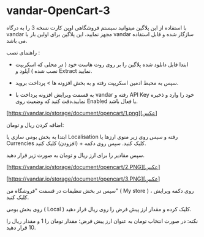 vandar-OpenCart-3
==========================


با استفاده از این پلاگین میتوانید سیستم فروشگاهی اوپن کارت نسخه 3 را به درگاه vandar مجهز نمایید، این پلاگین برای اولین بار با vandar سازگار شده و قابل استفاده می باشد.

راهنمای نصب :

- ابتدا فایل دانلود شده پلاگین را بر روی روت هاست خود ( در محلی که اسکریپت نصب شده ) آپلود و Extract نمایید.

- سپس به محیط ادمین اسکریپت رفته و به بخش افزونه ها > پرداخت بروید.

- به قسمت ویرایش افزونه پرداخت با vandar رفته و API Key خود را وارد و ذخیره نمایید.دقت کنید که وضعیت روی Enabled یا فعال باشد.


[https://vandar.io/storage/document/opencart/1.png][عکس]


اضافه کردن ریال و تومان:

ابتدا به بخش بومی سازی یا Localisation رفته و سپس روی زیر منوی ارزها یا Currencies کلیک کنید. سپس روی دکمه + (افزودن) کلیک کنید.

سپس مقادیر را برای ارز ریال و تومان به صورت زیر قرار دهید.

[https://vandar.io/storage/document/opencart/2.PNG][عکس]

[https://vandar.io/storage/document/opencart/3.PNG][عکس]


سپس در بخش تنظیمات در قسمت "فروشگاه من" ( My store ) ، روی دکمه ویرایش کلیک کنید.

روی بخش بومی ( Local ) کلیک کرده و مقدار ارز پیش فرض را روی ریال قرار دهید.

نکته: در صورت انتخاب تومان به عنوان ارز پیش فرض؛ مقدار تومان را 1 و مقدار ریال را 10 قرار دهید.